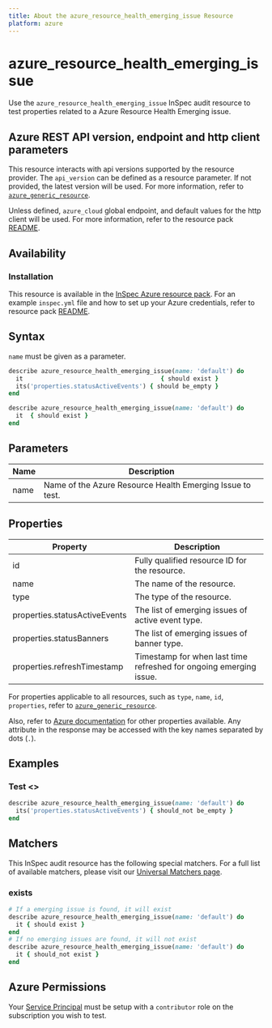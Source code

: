 ```yaml
---
title: About the azure_resource_health_emerging_issue Resource
platform: azure
---
```


# azure_resource_health_emerging_issue

Use the `azure_resource_health_emerging_issue` InSpec audit resource to test properties related to a Azure Resource Health Emerging issue.

## Azure REST API version, endpoint and http client parameters

This resource interacts with api versions supported by the resource provider.
The `api_version` can be defined as a resource parameter.
If not provided, the latest version will be used.
For more information, refer to [`azure_generic_resource`](azure_generic_resource.md).

Unless defined, `azure_cloud` global endpoint, and default values for the http client will be used.
For more information, refer to the resource pack [README](../../README.md).

## Availability

### Installation

This resource is available in the [InSpec Azure resource pack](https://github.com/inspec/inspec-azure).
For an example `inspec.yml` file and how to set up your Azure credentials, refer to resource pack [README](../../README.md#Service-Principal).

## Syntax

`name` must be given as a parameter.
```ruby
describe azure_resource_health_emerging_issue(name: 'default') do
  it                                      { should exist }
  its('properties.statusActiveEvents') { should be_empty }
end
```
```ruby
describe azure_resource_health_emerging_issue(name: 'default') do
  it  { should exist }
end
```
## Parameters

| Name           | Description                                                                      |
|----------------|----------------------------------------------------------------------------------|
| name           | Name of the Azure Resource Health Emerging Issue to test.                        |


## Properties

| Property                      | Description                                                       |
|-------------------------------|-------------------------------------------------------------------|
| id                            | Fully qualified resource ID for the resource.                     |
| name                          | The name of the resource.                                         |
| type                          | The type of the resource.                                         |
| properties.statusActiveEvents | The list of emerging issues of active event type.                 |
| properties.statusBanners      | The list of emerging issues of banner type.                       |
| properties.refreshTimestamp   | Timestamp for when last time refreshed for ongoing emerging issue.|


For properties applicable to all resources, such as `type`, `name`, `id`, `properties`, refer to [`azure_generic_resource`](azure_generic_resource.md#properties).

Also, refer to [Azure documentation](https://docs.microsoft.com/en-us/rest/api/resourcehealth/emerging-issues/get) for other properties available.
Any attribute in the response may be accessed with the key names separated by dots (`.`).

## Examples

### Test <>
```ruby
describe azure_resource_health_emerging_issue(name: 'default') do
  its('properties.statusActiveEvents') { should_not be_empty }
end
```

## Matchers

This InSpec audit resource has the following special matchers. For a full list of available matchers, please visit our [Universal Matchers page](/inspec/matchers/).

### exists
```ruby
# If a emerging issue is found, it will exist
describe azure_resource_health_emerging_issue(name: 'default') do
  it { should exist }
end
# If no emerging issues are found, it will not exist
describe azure_resource_health_emerging_issue(name: 'default') do
  it { should_not exist }
end
```

## Azure Permissions

Your [Service Principal](https://docs.microsoft.com/en-us/azure/azure-resource-manager/resource-group-create-service-principal-portal) must be setup with a `contributor` role on the subscription you wish to test.